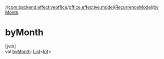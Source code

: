 //[com.backend.effectiveoffice](IdeaProjects/labs-office-elevator/effectiveOfficeBackend/documentation/gfm/index.md)/[office.effective.model](IdeaProjects/labs-office-elevator/effectiveOfficeBackend/documentation/gfm/com.backend.effectiveoffice/office.effective.model/index.md)/[RecurrenceModel](IdeaProjects/labs-office-elevator/effectiveOfficeBackend/documentation/gfm/com.backend.effectiveoffice/office.effective.model/-recurrence-model/index.md)/[byMonth](IdeaProjects/labs-office-elevator/effectiveOfficeBackend/documentation/gfm/com.backend.effectiveoffice/office.effective.model/-recurrence-model/by-month.md)

# byMonth

[jvm]\
val [byMonth](IdeaProjects/labs-office-elevator/effectiveOfficeBackend/documentation/gfm/com.backend.effectiveoffice/office.effective.model/-recurrence-model/by-month.md): [List](https://kotlinlang.org/api/latest/jvm/stdlib/kotlin.collections/-list/index.html)&lt;[Int](https://kotlinlang.org/api/latest/jvm/stdlib/kotlin/-int/index.html)&gt;
